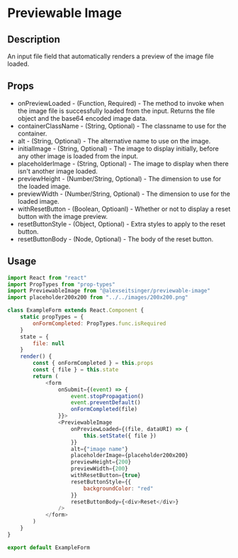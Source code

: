 # Previewable Image

## Description

An input file field that automatically renders a preview of the image file loaded.

## Props

-   onPreviewLoaded - (Function, Required) - The method to invoke when the image file is successfully loaded from the input. Returns the file object and the base64 encoded image data.
-   containerClassName - (String, Optional) - The classname to use for the container.
-   alt - (String, Optional) - The alternative name to use on the image.
-   initialImage - (String, Optional) - The image to display initially, before any other image is loaded from the input.
-   placeholderImage - (String, Optional) - The image to display when there isn't another image loaded.
-   previewHeight - (Number/String, Optional) - The dimension to use for the loaded image.
-   previewWidth - (Number/String, Optional) - The dimension to use for the loaded image.
-   withResetButton - (Boolean, Optioanl) - Whether or not to display a reset button with the image preview.
-   resetButtonStyle - (Object, Optional) - Extra styles to apply to the reset button.
-   resetButtonBody - (Node, Optional) - The body of the reset button.

## Usage

```javascript
import React from "react"
import PropTypes from "prop-types"
import PreviewableImage from "@alexseitsinger/previewable-image"
import placeholder200x200 from "../../images/200x200.png"

class ExampleForm extends React.Component {
	static propTypes = {
		onFormCompleted: PropTypes.func.isRequired
	}
	state = {
		file: null
	}
	render() {
		const { onFormCompleted } = this.props
		const { file } = this.state
		return (
			<form
				onSubmit={(event) => {
					event.stopPropagation()
					event.preventDefault()
					onFormCompleted(file)
				}}>
				<PreviewableImage
					onPreviewLoaded={(file, dataURI) => {
						this.setState({ file })
					}}
					alt={"image name"}
					placeholderImage={placeholder200x200}
					previewHeight={200}
					previewWidth={200}
					withResetButton={true}
					resetButtonStyle={{
						backgroundColor: "red"
					}}
					resetButtonBody={<div>Reset</div>}
				/>
			</form>
		)
	}
}

export default ExampleForm
```
